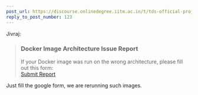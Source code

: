 ```yaml
---
post_url: https://discourse.onlinedegree.iitm.ac.in/t/tds-official-project1-discrepencies/171141/125
reply_to_post_number: 123
---
```

 Jivraj:

> ### **Docker Image Architecture Issue Report**
>
> If your Docker image was run on the wrong architecture, please fill out this form:  
> [Submit Report](https://docs.google.com/forms/d/e/1FAIpQLSerCpqod-5ArJWTW_QW5PenyfZJHH_cmcUw3s8dAoG3zDZm8g/viewform?usp=sharing)

Just fill the google form, we are rerunning such images.
